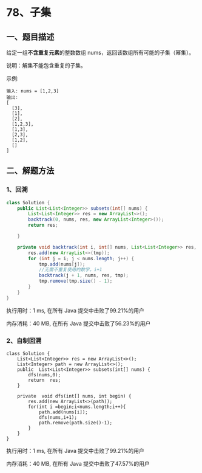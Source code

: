# 78、子集

## 一、题目描述

给定一组**不含重复元素**的整数数组 nums，返回该数组所有可能的子集（幂集）。

说明：解集不能包含重复的子集。

示例:

```
输入: nums = [1,2,3]
输出:
[
  [3],
  [1],
  [2],
  [1,2,3],
  [1,3],
  [2,3],
  [1,2],
  []
]
```



## 二、解题方法

### 1、回溯

```java
class Solution {
    public List<List<Integer>> subsets(int[] nums) {
        List<List<Integer>> res = new ArrayList<>();
        backtrack(0, nums, res, new ArrayList<Integer>());
        return res;

    }

    private void backtrack(int i, int[] nums, List<List<Integer>> res, ArrayList<Integer> tmp) {
        res.add(new ArrayList<>(tmp));
        for (int j = i; j < nums.length; j++) {
            tmp.add(nums[j]);
            //无需不重复使用的数字，i+1
            backtrack(j + 1, nums, res, tmp);
            tmp.remove(tmp.size() - 1);
        }
    }
}
```

执行用时：1 ms, 在所有 Java 提交中击败了99.21%的用户

内存消耗：40 MB, 在所有 Java 提交中击败了56.23%的用户



### 2、自制回溯

```
class Solution {
    List<List<Integer>> res = new ArrayList<>();
    List<Integer> path = new ArrayList<>();
    public  List<List<Integer>> subsets(int[] nums) {
        dfs(nums,0);
        return  res;
    }

    private  void dfs(int[] nums, int begin) {
        res.add(new ArrayList<>(path));
        for(int i =begin;i<nums.length;i++){
            path.add(nums[i]);
            dfs(nums,i+1);
            path.remove(path.size()-1);
        }
    }
}
```

执行用时：1 ms, 在所有 Java 提交中击败了99.21%的用户

内存消耗：40 MB, 在所有 Java 提交中击败了47.57%的用户